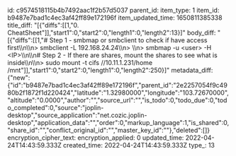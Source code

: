 id: c9574518115b4b7492aac1f2b57d5037
parent_id: 
item_type: 1
item_id: b9487e7bad1c4ec3af42ff89e172196f
item_updated_time: 1650811385338
title_diff: "[{\"diffs\":[[1,\"0. CheatSheet\"]],\"start1\":0,\"start2\":0,\"length1\":0,\"length2\":13}]"
body_diff: "[{\"diffs\":[[1,\"# Step 1 - smbmap or smbclient to check if have access first\\\n\\\n> smbclient -L 192.168.24.24\\\n> \\\n> smbmap -u &lt;user&gt; -H &lt;IP&gt;\\\n\\\n# Step 2 - If there are shares, mount the shares to see what is inside\\\n\\\n> sudo mount -t cifs //10.11.1.231/home /mnt\"]],\"start1\":0,\"start2\":0,\"length1\":0,\"length2\":250}]"
metadata_diff: {"new":{"id":"b9487e7bad1c4ec3af42ff89e172196f","parent_id":"2e2257054f9c4980b2f1872f1d220424","latitude":"1.32980000","longitude":"103.72670000","altitude":"0.0000","author":"","source_url":"","is_todo":0,"todo_due":0,"todo_completed":0,"source":"joplin-desktop","source_application":"net.cozic.joplin-desktop","application_data":"","order":0,"markup_language":1,"is_shared":0,"share_id":"","conflict_original_id":"","master_key_id":""},"deleted":[]}
encryption_cipher_text: 
encryption_applied: 0
updated_time: 2022-04-24T14:43:59.333Z
created_time: 2022-04-24T14:43:59.333Z
type_: 13